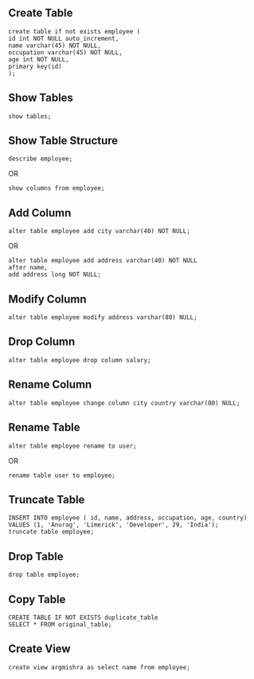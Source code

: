 ## Create Table
```mysql
create table if not exists employee (
id int NOT NULL auto_increment,
name varchar(45) NOT NULL,
occupation varchar(45) NOT NULL,
age int NOT NULL,
primary key(id)
);
```

## Show Tables
```mysql
show tables;
```

## Show Table Structure
```mysql
describe employee;
```
OR
```mysql
show columns from employee;
```

## Add Column
```mysql
alter table employee add city varchar(40) NOT NULL;
```
OR
```mysql
alter table employee add address varchar(40) NOT NULL
after name,
add address long NOT NULL;
```

## Modify Column
```mysql
alter table employee modify address varchar(80) NULL;
```

## Drop Column
```mysql
alter table employee drop column salary;
```

## Rename Column
```mysql
alter table employee change column city country varchar(80) NULL;
```

## Rename Table
```mysql
alter table employee rename to user;
```
OR
```mysql
rename table user to employee;
```

## Truncate Table
```mysql
INSERT INTO employee ( id, name, address, occupation, age, country)
VALUES (1, 'Anurag', 'Limerick', 'Developer', 29, 'India');
truncate table employee;
```

## Drop Table
```mysql
drop table employee;
```

## Copy Table
```mysql
CREATE TABLE IF NOT EXISTS duplicate_table   
SELECT * FROM original_table;  
```

## Create View
```mysql
create view argmishra as select name from employee;
```